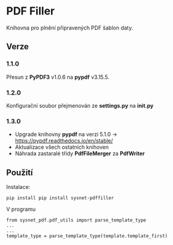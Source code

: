 # PDF Filler

Knihovna pro plnění připravených PDF šablon daty.


## Verze

### 1.1.0

Přesun z **PyPDF3** v1.0.6 na **pypdf** v3.15.5. 

### 1.2.0

Konfigurační soubor přejmenován ze **settings.py** na **init.py**

### 1.3.0

* Upgrade knihovny **pypdf** na verzi 5.1.0 -> https://pypdf.readthedocs.io/en/stable/ 
* Aktualizace všech ostatních knihoven
* Náhrada zastaralé třídy **PdfFileMerger** za **PdfWriter**

## Použití

Instalace:

    pip install pip install sysnet-pdffiller


V programu

    from sysnet_pdf.pdf_utils import parse_template_type
    ...
    ...
    template_type = parse_template_type(template.template_first)
